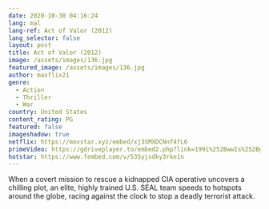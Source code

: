 ```yaml
---
date: 2020-10-30 04:16:24
lang: mal
lang-ref: Act of Valor (2012)
lang_selector: false
layout: post
title: Act of Valor (2012)
image: /assets/images/136.jpg
featured_image: /assets/images/136.jpg
author: maxflix21
genre:
  - Action
  - Thriller
  - War
country: United States
content_rating: PG
featured: false
imageshadow: true
netflix: https://movstar.xyz/embed/xj3SMXDCNnf4fL6
primeVideo: https://gdriveplayer.to/embed2.php?link=199i%252BwwIs%252BglZUSQSj5sAQ3%252BVTXbd06Co64lmgiCFQCPj3CPf%252FjzcFfwl%252BWVCtcobJ9yoilnhZ%252Bv4B1uV8FKMzGfQDiXCCietypOFAdqOkr6UQy4mZmx7HkWfXKKZTX7MpaHqp8yEfX%252BXNnPnsKoAFogOIuFzorTapsmbRAiRUNT3pv9h64eSQRnoEG5BVzaw%253D
hotstar: https://www.fembed.com/v/535yjsdky3rke1n
---
```

When a covert mission to rescue a kidnapped CIA operative uncovers a chilling plot, an elite, highly trained U.S. SEAL team speeds to hotspots around the globe, racing against the clock to stop a deadly terrorist attack.